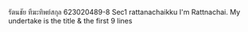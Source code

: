 รัตนชัย ทีฆะทิพย์สกุล 623020489-8 Sec1 rattanachaikku
I'm Rattnachai. My undertake is the title & the first 9 lines
